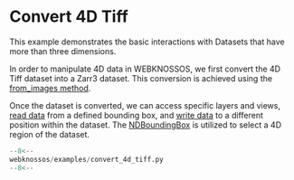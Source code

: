# Convert 4D Tiff

This example demonstrates the basic interactions with Datasets that have more than three dimensions. 

In order to manipulate 4D data in WEBKNOSSOS, we first convert the 4D Tiff dataset into a Zarr3 dataset. This conversion is achieved using the [from_images method](../../api/webknossos/dataset/dataset.md#Dataset.from_images).

Once the dataset is converted, we can access specific layers and views, [read data](../../api/webknossos/dataset/mag_view.md#MagView.read) from a defined bounding box, and [write data](../../api/webknossos/dataset/mag_view.md#MagView.write) to a different position within the dataset. The [NDBoundingBox](../../api/webknossos/geometry/nd_bounding_box.md#NDBoundingBox) is utilized to select a 4D region of the dataset.

```python
--8<--
webknossos/examples/convert_4d_tiff.py
--8<--
```
